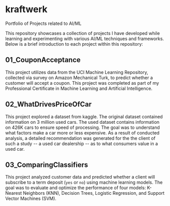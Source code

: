 # kraftwerk
Portfolio of Projects related to AI/ML

This repository showcases a collection of projects I have developed while learning and experimenting with various AI/ML techniques and frameworks. Below is a brief introduction to each project within this repository:

## 01_CouponAcceptance
This project utilizes data from the UCI Machine Learning Repository, collected via survey on Amazon Mechanical Turk, to predict whether a customer will accept a coupon. This project was completed as part of my Professional Certificate in Machine Learning and Artificial Intelligence.   

## 02_WhatDrivesPriceOfCar
This project explored a dataset from kaggle. The original dataset contained information on 3 million used cars. The used dataset contains information on 426K cars to ensure speed of processing.  The goal was to understand what factors make a car more or less expensive.  As a result of conducted analysis, a detailed recommendation was generated for the the client of such a study -- a used car dealership -- as to what consumers value in a used car.

## 03_ComparingClassifiers
This project analyzed customer data and predicted whether a client will subscribe to a term deposit (`yes` or `no`) using machine learning models. The goal was to evaluate and optimize the performance of four models: K-Nearest Neighbors (KNN), Decision Trees, Logistic Regression, and Support Vector Machines (SVM).